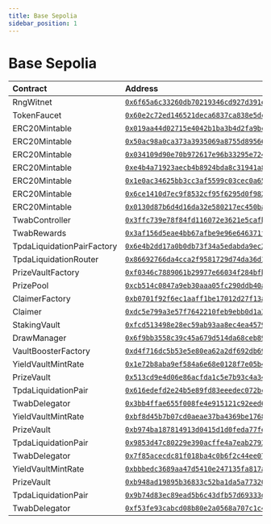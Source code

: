 ```yaml
---
title: Base Sepolia
sidebar_position: 1
---
```


# Base Sepolia

| Contract | Address |
| :--- | :--- |
| RngWitnet | [`0x6f65a6c33260db70219346cd927d391e7673df7e`](https://sepolia.basescan.org/address/0x6f65a6c33260db70219346cd927d391e7673df7e) |
| TokenFaucet | [`0x60e2c72ed146521deca6837ca838e5dc4223bf01`](https://sepolia.basescan.org/address/0x60e2c72ed146521deca6837ca838e5dc4223bf01) |
| ERC20Mintable | [`0x019aa44d02715e4042b1ba3b4d2fa9bcef33c002`](https://sepolia.basescan.org/address/0x019aa44d02715e4042b1ba3b4d2fa9bcef33c002) |
| ERC20Mintable | [`0x50ac98a0ca373a3935069a8755d895663d2f4a16`](https://sepolia.basescan.org/address/0x50ac98a0ca373a3935069a8755d895663d2f4a16) |
| ERC20Mintable | [`0x034109d90e70b972617e96b33295e724fff5887a`](https://sepolia.basescan.org/address/0x034109d90e70b972617e96b33295e724fff5887a) |
| ERC20Mintable | [`0xe4b4a71923aecb4b8924bda8c31941a8ab50ff86`](https://sepolia.basescan.org/address/0xe4b4a71923aecb4b8924bda8c31941a8ab50ff86) |
| ERC20Mintable | [`0x1e0ac34625bb3cc3af5599c03cec0a6540e9edc0`](https://sepolia.basescan.org/address/0x1e0ac34625bb3cc3af5599c03cec0a6540e9edc0) |
| ERC20Mintable | [`0x6ce1410d7ec9f8532cf95f6295d0f982db60b3f3`](https://sepolia.basescan.org/address/0x6ce1410d7ec9f8532cf95f6295d0f982db60b3f3) |
| ERC20Mintable | [`0x0130d87b6d4d16da32e580217ec450baca317c59`](https://sepolia.basescan.org/address/0x0130d87b6d4d16da32e580217ec450baca317c59) |
| TwabController | [`0x3ffc739e78f84fd116072e3621e5cafb3a80405f`](https://sepolia.basescan.org/address/0x3ffc739e78f84fd116072e3621e5cafb3a80405f) |
| TwabRewards | [`0x3af156d5eae4bb67afbe9e96e646371f7ba37d18`](https://sepolia.basescan.org/address/0x3af156d5eae4bb67afbe9e96e646371f7ba37d18) |
| TpdaLiquidationPairFactory | [`0x6e4b2dd17a0b0db73f34a5edabda9ec22c70bce8`](https://sepolia.basescan.org/address/0x6e4b2dd17a0b0db73f34a5edabda9ec22c70bce8) |
| TpdaLiquidationRouter | [`0x86692766da4cca2f9581729d74da36d180643f8f`](https://sepolia.basescan.org/address/0x86692766da4cca2f9581729d74da36d180643f8f) |
| PrizeVaultFactory | [`0xf0346c7889061b29977e66034f284bfb5c761d29`](https://sepolia.basescan.org/address/0xf0346c7889061b29977e66034f284bfb5c761d29) |
| PrizePool | [`0xcb514c0847a9eb30aaa05fc290ddb40afdd44bdb`](https://sepolia.basescan.org/address/0xcb514c0847a9eb30aaa05fc290ddb40afdd44bdb) |
| ClaimerFactory | [`0xb0701f92f6ec1aaff1be17012d27f13a3bd49f4a`](https://sepolia.basescan.org/address/0xb0701f92f6ec1aaff1be17012d27f13a3bd49f4a) |
| Claimer | [`0xdc5e799a3e57f7642210feb9ebb0d1a38cf4fe84`](https://sepolia.basescan.org/address/0xdc5e799a3e57f7642210feb9ebb0d1a38cf4fe84) |
| StakingVault | [`0xfcd513498e28ec59ab93aa8ec4ea4579887634d7`](https://sepolia.basescan.org/address/0xfcd513498e28ec59ab93aa8ec4ea4579887634d7) |
| DrawManager | [`0x6f9bb3558c39c45a679d514da68ceb899209a5d4`](https://sepolia.basescan.org/address/0x6f9bb3558c39c45a679d514da68ceb899209a5d4) |
| VaultBoosterFactory | [`0xd4f716dc5b53e5e80ea62a2df692db69af9bd337`](https://sepolia.basescan.org/address/0xd4f716dc5b53e5e80ea62a2df692db69af9bd337) |
| YieldVaultMintRate | [`0x1e72b8aba9ef584a6e68e0128f7e05b453e96d43`](https://sepolia.basescan.org/address/0x1e72b8aba9ef584a6e68e0128f7e05b453e96d43) |
| PrizeVault | [`0x513cd9e4d06e86acfda1c5e7b93c4a3400d240d7`](https://sepolia.basescan.org/address/0x513cd9e4d06e86acfda1c5e7b93c4a3400d240d7) |
| TpdaLiquidationPair | [`0x616edefd2e24b5e89fd83eeedec072bca3510fb0`](https://sepolia.basescan.org/address/0x616edefd2e24b5e89fd83eeedec072bca3510fb0) |
| TwabDelegator | [`0x3bb4ffae655f008fe4e915121c92eed6c4cfc99c`](https://sepolia.basescan.org/address/0x3bb4ffae655f008fe4e915121c92eed6c4cfc99c) |
| YieldVaultMintRate | [`0xbf8d45b7b07cd0aeae37ba4369be1768aac23569`](https://sepolia.basescan.org/address/0xbf8d45b7b07cd0aeae37ba4369be1768aac23569) |
| PrizeVault | [`0xb974ba187814913d0415d1d0feda77febd3f2b32`](https://sepolia.basescan.org/address/0xb974ba187814913d0415d1d0feda77febd3f2b32) |
| TpdaLiquidationPair | [`0x9853d47c80229e390acffe4a7eab2793bbb3dbe3`](https://sepolia.basescan.org/address/0x9853d47c80229e390acffe4a7eab2793bbb3dbe3) |
| TwabDelegator | [`0x7f85acecdc81f018ba4c0b6f2c44ee07693995df`](https://sepolia.basescan.org/address/0x7f85acecdc81f018ba4c0b6f2c44ee07693995df) |
| YieldVaultMintRate | [`0xbbbedc3689aa47d5410e247135fa817ab9754106`](https://sepolia.basescan.org/address/0xbbbedc3689aa47d5410e247135fa817ab9754106) |
| PrizeVault | [`0xb948ad19895b36833c52ba1da5a77320d040ddbd`](https://sepolia.basescan.org/address/0xb948ad19895b36833c52ba1da5a77320d040ddbd) |
| TpdaLiquidationPair | [`0x9b74d83ec89ead5b6c43dfb57d69333d5268aeff`](https://sepolia.basescan.org/address/0x9b74d83ec89ead5b6c43dfb57d69333d5268aeff) |
| TwabDelegator | [`0xf53fe93cabcd08b80e2a0568a707c1c49f4e3608`](https://sepolia.basescan.org/address/0xf53fe93cabcd08b80e2a0568a707c1c49f4e3608) |

